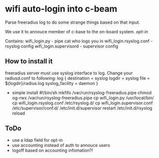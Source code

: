 # wifi auto-login into c-beam
Parse freeradius log to do some strange things based on that input.

We use it to annouce member of c-base to the on-board system. *opt-in*

Contains:
    wifi_login.py - pipe cat who logs you in
    wifi_login.rsyslog.conf - rsyslog config
    wifi_login.supervisord - supervisor config

## How to install it
freeradius server must use syslog interface to log.
Change your radiusd.conf to following:
    log {
        destination = syslog
        logdir = syslog
        file = ${logdir}/radius.log
        syslog_facility = daemon
    }
+ simple install
    #!/bin/sh
    mkfifo /var/run/rsyslog-freeradius.pipe
    chmod og-rwx /var/run/rsyslog-freeradius.pipe
    cp wifi_login.py /usr/local/bin/
    cp wifi_login.rsyslog.conf /etc/rsyslog.d/
    cp wifi_login.supervisor.conf /etc/supervisor/conf.d/
    /etc/init.d/supervisor restart
    /etc/init.d/rsyslog reload

## ToDo
  * use a ldap field for opt-in
  * use accounting instead of auth to annouce users
  * logoff based on accounting infomation?!

